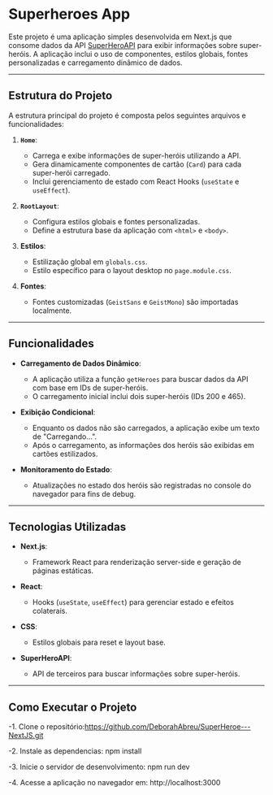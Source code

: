 # Superheroes App

Este projeto é uma aplicação simples desenvolvida em Next.js que consome dados da API [SuperHeroAPI](https://superheroapi.com/) para exibir informações sobre super-heróis. A aplicação inclui o uso de componentes, estilos globais, fontes personalizadas e carregamento dinâmico de dados.

---

## Estrutura do Projeto

A estrutura principal do projeto é composta pelos seguintes arquivos e funcionalidades:

1. **`Home`**:
   - Carrega e exibe informações de super-heróis utilizando a API.
   - Gera dinamicamente componentes de cartão (`Card`) para cada super-herói carregado.
   - Inclui gerenciamento de estado com React Hooks (`useState` e `useEffect`).

2. **`RootLayout`**:
   - Configura estilos globais e fontes personalizadas.
   - Define a estrutura base da aplicação com `<html>` e `<body>`.

3. **Estilos**:
   - Estilização global em `globals.css`.
   - Estilo específico para o layout desktop no `page.module.css`.

4. **Fontes**:
   - Fontes customizadas (`GeistSans` e `GeistMono`) são importadas localmente.

---

## Funcionalidades

- **Carregamento de Dados Dinâmico**:
  - A aplicação utiliza a função `getHeroes` para buscar dados da API com base em IDs de super-heróis.
  - O carregamento inicial inclui dois super-heróis (IDs 200 e 465).

- **Exibição Condicional**:
  - Enquanto os dados não são carregados, a aplicação exibe um texto de "Carregando...".
  - Após o carregamento, as informações dos heróis são exibidas em cartões estilizados.

- **Monitoramento do Estado**:
  - Atualizações no estado dos heróis são registradas no console do navegador para fins de debug.

---

## Tecnologias Utilizadas

- **Next.js**:
  - Framework React para renderização server-side e geração de páginas estáticas.

- **React**:
  - Hooks (`useState`, `useEffect`) para gerenciar estado e efeitos colaterais.

- **CSS**:
  - Estilos globais para reset e layout base.

- **SuperHeroAPI**:
  - API de terceiros para buscar informações sobre super-heróis.

---

## Como Executar o Projeto

-1. Clone o repositório:https://github.com/DeborahAbreu/SuperHeroe---NextJS.git
   
-2. Instale as dependencias:
   npm install
   
-3. Inicie o servidor de desenvolvimento:
   npm run dev
   
-4. Acesse a aplicação no navegador em:
   http://localhost:3000
